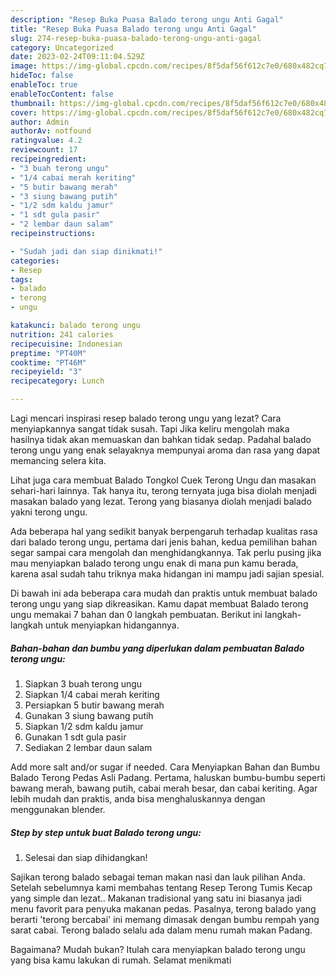 ```yaml
---
description: "Resep Buka Puasa Balado terong ungu Anti Gagal"
title: "Resep Buka Puasa Balado terong ungu Anti Gagal"
slug: 274-resep-buka-puasa-balado-terong-ungu-anti-gagal
category: Uncategorized
date: 2023-02-24T09:11:04.529Z
image: https://img-global.cpcdn.com/recipes/8f5daf56f612c7e0/680x482cq70/balado-terong-ungu-foto-resep-utama.jpg
hideToc: false
enableToc: true
enableTocContent: false
thumbnail: https://img-global.cpcdn.com/recipes/8f5daf56f612c7e0/680x482cq70/balado-terong-ungu-foto-resep-utama.jpg
cover: https://img-global.cpcdn.com/recipes/8f5daf56f612c7e0/680x482cq70/balado-terong-ungu-foto-resep-utama.jpg
author: Admin
authorAv: notfound
ratingvalue: 4.2
reviewcount: 17
recipeingredient:
- "3 buah terong ungu"
- "1/4 cabai merah keriting"
- "5 butir bawang merah"
- "3 siung bawang putih"
- "1/2 sdm kaldu jamur"
- "1 sdt gula pasir"
- "2 lembar daun salam"
recipeinstructions:

- "Sudah jadi dan siap dinikmati!"
categories:
- Resep
tags:
- balado
- terong
- ungu

katakunci: balado terong ungu 
nutrition: 241 calories
recipecuisine: Indonesian
preptime: "PT40M"
cooktime: "PT46M"
recipeyield: "3"
recipecategory: Lunch

---
```



Lagi mencari inspirasi resep balado terong ungu yang lezat? Cara menyiapkannya sangat tidak susah. Tapi Jika keliru mengolah maka hasilnya tidak akan memuaskan dan bahkan tidak sedap. Padahal balado terong ungu yang enak selayaknya mempunyai aroma dan rasa yang dapat memancing selera kita.


Lihat juga cara membuat Balado Tongkol Cuek Terong Ungu dan masakan sehari-hari lainnya. Tak hanya itu, terong ternyata juga bisa diolah menjadi masakan balado yang lezat. Terong yang biasanya diolah menjadi balado yakni terong ungu.

Ada beberapa hal yang sedikit banyak berpengaruh terhadap kualitas rasa dari balado terong ungu, pertama dari jenis bahan, kedua pemilihan bahan segar sampai cara mengolah dan menghidangkannya. Tak perlu pusing jika mau menyiapkan balado terong ungu enak di mana pun kamu berada, karena asal sudah tahu triknya maka hidangan ini mampu jadi sajian spesial.


Di bawah ini ada beberapa cara mudah dan praktis untuk membuat balado terong ungu yang siap dikreasikan. Kamu dapat membuat Balado terong ungu memakai 7 bahan dan 0 langkah pembuatan. Berikut ini langkah-langkah untuk menyiapkan hidangannya.

<!--inarticleads1-->

##### Bahan-bahan dan bumbu yang diperlukan dalam pembuatan Balado terong ungu:

1. Siapkan 3 buah terong ungu
1. Siapkan 1/4 cabai merah keriting
1. Persiapkan 5 butir bawang merah
1. Gunakan 3 siung bawang putih
1. Siapkan 1/2 sdm kaldu jamur
1. Gunakan 1 sdt gula pasir
1. Sediakan 2 lembar daun salam


Add more salt and/or sugar if needed. Cara Menyiapkan Bahan dan Bumbu Balado Terong Pedas Asli Padang. Pertama, haluskan bumbu-bumbu seperti bawang merah, bawang putih, cabai merah besar, dan cabai keriting. Agar lebih mudah dan praktis, anda bisa menghaluskannya dengan menggunakan blender. 

<!--inarticleads2-->

##### Step by step untuk buat Balado terong ungu:


1. Selesai dan siap dihidangkan!

Sajikan terong balado sebagai teman makan nasi dan lauk pilihan Anda. Setelah sebelumnya kami membahas tentang Resep Terong Tumis Kecap yang simple dan lezat.. Makanan tradisional yang satu ini biasanya jadi menu favorit para penyuka makanan pedas. Pasalnya, terong balado yang berarti &#39;terong bercabai&#39; ini memang dimasak dengan bumbu rempah yang sarat cabai. Terong balado selalu ada dalam menu rumah makan Padang. 

Bagaimana? Mudah bukan? Itulah cara menyiapkan balado terong ungu yang bisa kamu lakukan di rumah. Selamat menikmati
